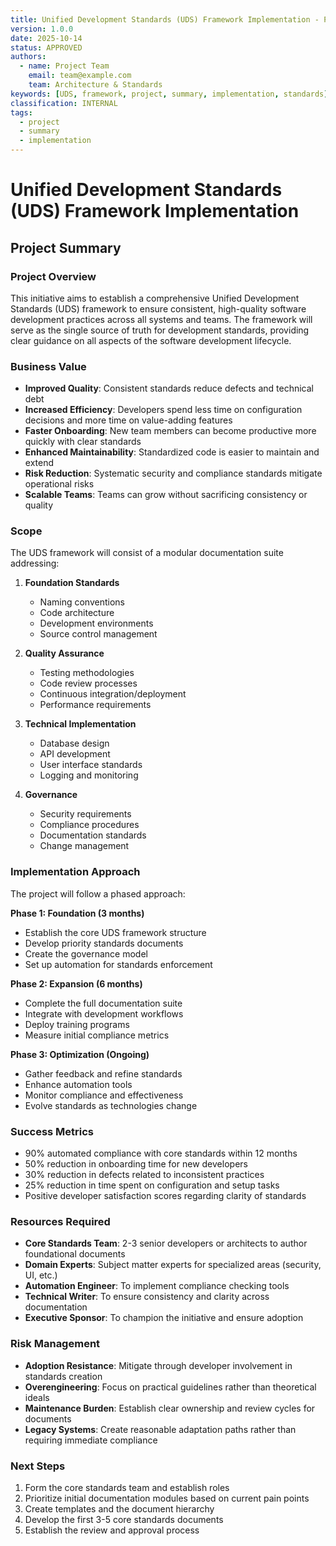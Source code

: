 ```yaml
---
title: Unified Development Standards (UDS) Framework Implementation - Project Summary
version: 1.0.0
date: 2025-10-14
status: APPROVED
authors:
  - name: Project Team
    email: team@example.com
    team: Architecture & Standards
keywords: [UDS, framework, project, summary, implementation, standards]
classification: INTERNAL
tags:
  - project
  - summary
  - implementation
---
```


# Unified Development Standards (UDS) Framework Implementation
## Project Summary

### Project Overview
This initiative aims to establish a comprehensive Unified Development Standards (UDS) framework to ensure consistent, high-quality software development practices across all systems and teams. The framework will serve as the single source of truth for development standards, providing clear guidance on all aspects of the software development lifecycle.

### Business Value
- **Improved Quality**: Consistent standards reduce defects and technical debt
- **Increased Efficiency**: Developers spend less time on configuration decisions and more time on value-adding features
- **Faster Onboarding**: New team members can become productive more quickly with clear standards
- **Enhanced Maintainability**: Standardized code is easier to maintain and extend
- **Risk Reduction**: Systematic security and compliance standards mitigate operational risks
- **Scalable Teams**: Teams can grow without sacrificing consistency or quality

### Scope
The UDS framework will consist of a modular documentation suite addressing:

1. **Foundation Standards**
   - Naming conventions
   - Code architecture
   - Development environments
   - Source control management

2. **Quality Assurance**
   - Testing methodologies
   - Code review processes
   - Continuous integration/deployment
   - Performance requirements

3. **Technical Implementation**
   - Database design
   - API development
   - User interface standards
   - Logging and monitoring

4. **Governance**
   - Security requirements
   - Compliance procedures
   - Documentation standards
   - Change management

### Implementation Approach
The project will follow a phased approach:

**Phase 1: Foundation (3 months)**
- Establish the core UDS framework structure
- Develop priority standards documents
- Create the governance model
- Set up automation for standards enforcement

**Phase 2: Expansion (6 months)**
- Complete the full documentation suite
- Integrate with development workflows
- Deploy training programs
- Measure initial compliance metrics

**Phase 3: Optimization (Ongoing)**
- Gather feedback and refine standards
- Enhance automation tools
- Monitor compliance and effectiveness
- Evolve standards as technologies change

### Success Metrics
- 90% automated compliance with core standards within 12 months
- 50% reduction in onboarding time for new developers
- 30% reduction in defects related to inconsistent practices
- 25% reduction in time spent on configuration and setup tasks
- Positive developer satisfaction scores regarding clarity of standards

### Resources Required
- **Core Standards Team**: 2-3 senior developers or architects to author foundational documents
- **Domain Experts**: Subject matter experts for specialized areas (security, UI, etc.)
- **Automation Engineer**: To implement compliance checking tools
- **Technical Writer**: To ensure consistency and clarity across documentation
- **Executive Sponsor**: To champion the initiative and ensure adoption

### Risk Management
- **Adoption Resistance**: Mitigate through developer involvement in standards creation
- **Overengineering**: Focus on practical guidelines rather than theoretical ideals
- **Maintenance Burden**: Establish clear ownership and review cycles for documents
- **Legacy Systems**: Create reasonable adaptation paths rather than requiring immediate compliance

### Next Steps
1. Form the core standards team and establish roles
2. Prioritize initial documentation modules based on current pain points
3. Create templates and the document hierarchy
4. Develop the first 3-5 core standards documents
5. Establish the review and approval process
